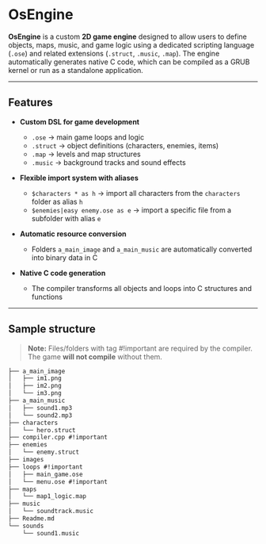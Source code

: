 # OsEngine

**OsEngine** is a custom **2D game engine** designed to allow users to define objects, maps, music, and game logic using a dedicated scripting language (`.ose`) and related extensions (`.struct`, `.music`, `.map`). The engine automatically generates native C code, which can be compiled as a GRUB kernel or run as a standalone application.

---

## Features

- **Custom DSL for game development**  
  - `.ose` → main game loops and logic
  - `.struct` → object definitions (characters, enemies, items)   
  - `.map` → levels and map structures  
  - `.music` → background tracks and sound effects  

- **Flexible import system with aliases**  
  - `$characters * as h` → import all characters from the `characters` folder as alias `h`  
  - `$enemies|easy enemy.ose as e` → import a specific file from a subfolder with alias `e`  

- **Automatic resource conversion**  
  - Folders `a_main_image` and `a_main_music` are automatically converted into binary data in C  

- **Native C code generation**  
  - The compiler transforms all objects and loops into C structures and functions  

---

## Sample structure
> **Note:** Files/folders with tag #!important are required by the compiler. The game **will not compile** without them.

````markdown
├── a_main_image
│   ├── im1.png
│   ├── im2.png
│   └── im3.png
├── a_main_music
│   ├── sound1.mp3
│   └── sound2.mp3
├── characters
│   └── hero.struct
├── compiler.cpp #!important
├── enemies
│   └── enemy.struct
├── images
├── loops #!important
│   ├── main_game.ose
│   └── menu.ose #!important
├── maps
│   └── map1_logic.map
├── music
│   └── soundtrack.music
├── Readme.md
└── sounds
    └── sound1.music
